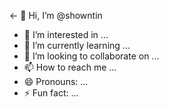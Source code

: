<- 👋 Hi, I’m @showntin
- 👀 I’m interested in ...
- 🌱 I’m currently learning ...
- 💞️ I’m looking to collaborate on ...
- 📫 How to reach me ...
- 😄 Pronouns: ...
- ⚡ Fun fact: ...

<!---
showntin/showntin is a ✨ special ✨ repository because its `README.md` (this file) appears on your GitHub profile.
You can click the Preview link to take a look at your changes.
--->
